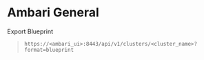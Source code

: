 # Ambari General

Export Blueprint

> `https://<ambari_ui>:8443/api/v1/clusters/<cluster_name>?format=blueprint`
